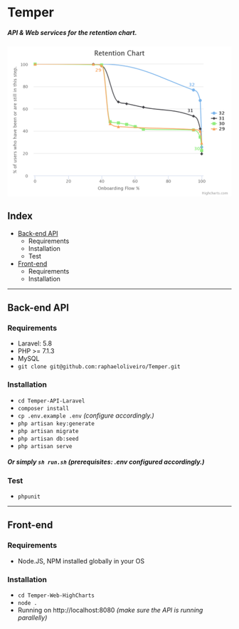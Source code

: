 # Temper
##### API & Web services for the retention chart.

<img src="Temper-Web-HighCharts/images/retention-chart.png">

## Index

- [Back-end API](#back-end-api)
  - Requirements
  - Installation
  - Test
- [Front-end](#front-end)
  - Requirements
  - Installation

---

## Back-end API
### Requirements
- Laravel: 5.8
- PHP >= 7.1.3
- MySQL
- `git clone git@github.com:raphaeloliveiro/Temper.git`

### Installation
- `cd Temper-API-Laravel`
- `composer install`
- `cp .env.example .env` _(configure accordingly.)_
- `php artisan key:generate`
- `php artisan migrate`
- `php artisan db:seed`
- `php artisan serve`

##### Or simply `sh run.sh` _(prerequisites: .env configured accordingly.)_

### Test
- `phpunit`

---

## Front-end
### Requirements
- Node.JS, NPM installed globally in your OS

### Installation
- `cd Temper-Web-HighCharts`
- `node .`
- Running on http://localhost:8080 _(make sure the API is running parallelly)_
